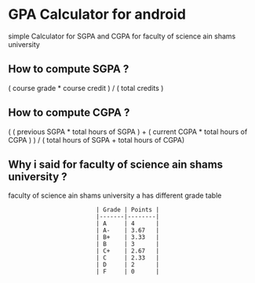 # GPA Calculator for android
 simple Calculator for SGPA and CGPA for faculty of science ain shams university
 
 ## How to compute SGPA ?
 
  ( course grade * course credit ) / ( total credits )
  
   ## How to compute CGPA ? 
   
   ( ( previous SGPA * total hours of SGPA ) + ( current CGPA * total hours of CGPA ) ) / ( total hours of SGPA + total hours of CGPA)
   
   ## Why i said for faculty of science ain shams university ?
   
   faculty of science ain shams university a has different grade table 
   
                             | Grade | Points |
                             |-------|--------|
                             | A     | 4      |
                             | A-    | 3.67   |
                             | B+    | 3.33   |
                             | B     | 3      |
                             | C+    | 2.67   |
                             | C     | 2.33   |
                             | D     | 2      |
                             | F     | 0      |









